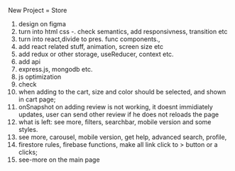 New Project = Store

1. design on figma
2. turn into html css
   -. check semantics, add responsivness, transition etc
3. turn into react,divide to pres. func components.,
4. add react related stuff, animation, screen size etc
5. add redux or other storage, useReducer, context etc.
6. add api
7. express.js, mongodb etc.
8. js optimization
9. check
10. when adding to the cart, size and color should be selected, and shown in cart page;
11. onSnapshot on adding review is not working, it doesnt immidiately updates, user can send other review if he does not
    reloads the page
12. what is left: see more, filters, searchbar, mobile version and some styles.
13. see more, carousel, mobile version, get help, advanced search, profile,
14. firestore rules, firebase functions, make all link click to > button or a clicks;
15. see-more on the main page
